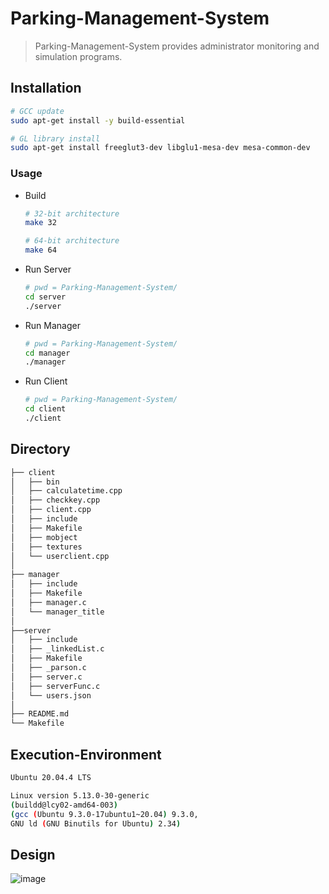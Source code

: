 # **Parking-Management-System**

> Parking-Management-System provides administrator monitoring and simulation programs.
> 

## Installation

```bash
# GCC update
sudo apt-get install -y build-essential

# GL library install
sudo apt-get install freeglut3-dev libglu1-mesa-dev mesa-common-dev
```

### Usage

- Build
    
    ```bash
    # 32-bit architecture
    make 32 
    
    # 64-bit architecture
    make 64
    ```
    
- Run Server
    
    ```bash
    # pwd = Parking-Management-System/
    cd server
    ./server
    ```
    
- Run Manager
    
    ```bash
    # pwd = Parking-Management-System/
    cd manager
    ./manager
    ```
    
- Run Client
    
    ```bash
    # pwd = Parking-Management-System/
    cd client
    ./client
    ```

## Directory

```bash
├── client
│   ├── bin
│   ├── calculatetime.cpp
│   ├── checkkey.cpp
│   ├── client.cpp
│   ├── include
│   ├── Makefile
│   ├── mobject
│   ├── textures
│   └── userclient.cpp
│
├── manager
│   ├── include
│   ├── Makefile
│   ├── manager.c
│   └── manager_title
│
├──server
│   ├── include
│   ├── _linkedList.c
│   ├── Makefile
│   ├── _parson.c
│   ├── server.c
│   ├── serverFunc.c
│   └── users.json
│
├── README.md
└── Makefile
```

## E**xecution-Environment**

```bash
Ubuntu 20.04.4 LTS

Linux version 5.13.0-30-generic
(buildd@lcy02-amd64-003)
(gcc (Ubuntu 9.3.0-17ubuntu1~20.04) 9.3.0,
GNU ld (GNU Binutils for Ubuntu) 2.34)
```

## Design
![image](https://user-images.githubusercontent.com/55623688/156960470-7b48a6fc-e9a8-47ec-9f9f-a87ff450606a.png)
